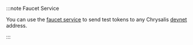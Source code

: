 :::note Faucet Service

You can use the [faucet service](https://faucet.chrysalis-devnet.iota.cafe/) to send test tokens to any Chrysalis
[devnet](https://wiki.iota.org/introduction/reference/networks/devnet) address.

:::

